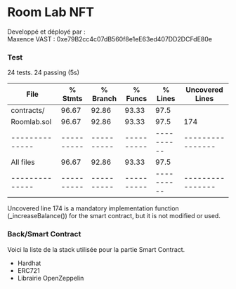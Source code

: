 # Room Lab NFT
<!-- #### Lien Déploiement Vercel: [LINK  ](#) <br/>
#### Déployé sur sépolia : <br/>
[RoomLab](#)<br/> -->

Developpé et déployé par :  
Maxence VAST : 0xe79B2cc4c07dB560f8e1eE63ed407DD2DCFdE80e

<!--## Détails

### Contract-->

### Test
24 tests.
24 passing (5s)

File          |  % Stmts | % Branch |  % Funcs |  % Lines |Uncovered Lines |
--------------|----------|----------|----------|----------|----------------|
 contracts/   |    96.67 |    92.86 |    93.33 |     97.5 |                |
  Roomlab.sol |    96.67 |    92.86 |    93.33 |     97.5 |            174 |
--------------|----------|----------|----------|----------|----------------|
All files     |    96.67 |    92.86 |    93.33 |     97.5 |                |
--------------|----------|----------|----------|----------|----------------|

Uncovered line 174 is a mandatory implementation function (_increaseBalance()) for the smart contract, but it is not modified or used.


<!--### Front
Voici la liste de la stack utilisée pour la réalisation du projet.
- Rainbow Kit
- Wagmi
- Viem
- NextJs
- Tailwind CSS
  <br/><br/> -->

### Back/Smart Contract
Voici la liste de la stack utilisée pour la partie Smart Contract.
- Hardhat
- ERC721
- Librairie OpenZeppelin
